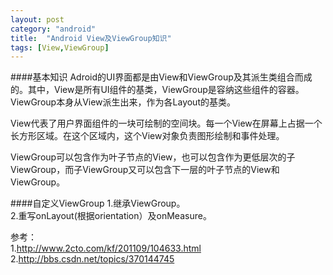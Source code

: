 ```yaml
---
layout: post
category: "android"
title:  "Android View及ViewGroup知识"
tags: [View,ViewGroup]
---
```

####基本知识
Adroid的UI界面都是由View和ViewGroup及其派生类组合而成的。其中，View是所有UI组件的基类，ViewGroup是容纳这些组件的容器。ViewGroup本身从View派生出来，作为各Layout的基类。

View代表了用户界面组件的一块可绘制的空间块。每一个View在屏幕上占据一个长方形区域。在这个区域内，这个View对象负责图形绘制和事件处理。

ViewGroup可以包含作为叶子节点的View，也可以包含作为更低层次的子ViewGroup，而子ViewGroup又可以包含下一层的叶子节点的View和ViewGroup。

####自定义ViewGroup
1.继承ViewGroup。  
2.重写onLayout(根据orientation）及onMeasure。

参考：  
1.<http://www.2cto.com/kf/201109/104633.html>  
2.<http://bbs.csdn.net/topics/370144745>
